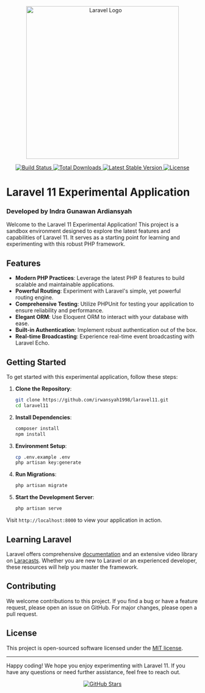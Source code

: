 <p align="center">
    <a href="https://laravel.com" target="_blank">
        <img src="https://raw.githubusercontent.com/laravel/art/master/logo-lockup/5%20SVG/2%20CMYK/1%20Full%20Color/laravel-logolockup-cmyk-red.svg" width="400" alt="Laravel Logo">
    </a>
</p>

<p align="center">
    <a href="https://github.com/laravel/framework/actions">
        <img src="https://github.com/laravel/framework/workflows/tests/badge.svg" alt="Build Status">
    </a>
    <a href="https://packagist.org/packages/laravel/framework">
        <img src="https://img.shields.io/packagist/dt/laravel/framework" alt="Total Downloads">
    </a>
    <a href="https://packagist.org/packages/laravel/framework">
        <img src="https://img.shields.io/packagist/v/laravel/framework" alt="Latest Stable Version">
    </a>
    <a href="https://packagist.org/packages/laravel/framework">
        <img src="https://img.shields.io/packagist/l/laravel/framework" alt="License">
    </a>
</p>

# Laravel 11 Experimental Application

### Developed by Indra Gunawan Ardiansyah

Welcome to the Laravel 11 Experimental Application! This project is a sandbox environment designed to explore the latest features and capabilities of Laravel 11. It serves as a starting point for learning and experimenting with this robust PHP framework.

## Features

- **Modern PHP Practices**: Leverage the latest PHP 8 features to build scalable and maintainable applications.
- **Powerful Routing**: Experiment with Laravel's simple, yet powerful routing engine.
- **Comprehensive Testing**: Utilize PHPUnit for testing your application to ensure reliability and performance.
- **Elegant ORM**: Use Eloquent ORM to interact with your database with ease.
- **Built-in Authentication**: Implement robust authentication out of the box.
- **Real-time Broadcasting**: Experience real-time event broadcasting with Laravel Echo.

## Getting Started

To get started with this experimental application, follow these steps:

1. **Clone the Repository**:
    ```bash
    git clone https://github.com/irwansyah1998/laravel11.git
    cd laravel11
    ```

2. **Install Dependencies**:
    ```bash
    composer install
    npm install
    ```

3. **Environment Setup**:
    ```bash
    cp .env.example .env
    php artisan key:generate
    ```

4. **Run Migrations**:
    ```bash
    php artisan migrate
    ```

5. **Start the Development Server**:
    ```bash
    php artisan serve
    ```

Visit `http://localhost:8000` to view your application in action.

## Learning Laravel

Laravel offers comprehensive [documentation](https://laravel.com/docs) and an extensive video library on [Laracasts](https://laracasts.com). Whether you are new to Laravel or an experienced developer, these resources will help you master the framework.

## Contributing

We welcome contributions to this project. If you find a bug or have a feature request, please open an issue on GitHub. For major changes, please open a pull request.

## License

This project is open-sourced software licensed under the [MIT license](https://opensource.org/licenses/MIT).

---

Happy coding! We hope you enjoy experimenting with Laravel 11. If you have any questions or need further assistance, feel free to reach out.

<p align="center">
    <a href="https://github.com/irwansyah1998/laravel11" target="_blank">
        <img src="https://img.shields.io/github/stars/irwansyah1998/laravel11?style=social" alt="GitHub Stars">
    </a>
</p>
